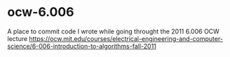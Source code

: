 # ocw-6.006
A place to commit code I wrote while going throught the 2011 6.006 OCW lecture https://ocw.mit.edu/courses/electrical-engineering-and-computer-science/6-006-introduction-to-algorithms-fall-2011
